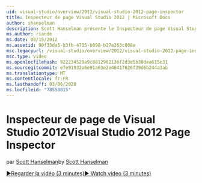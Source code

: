 ```yaml
---
uid: visual-studio/overview/2012/visual-studio-2012-page-inspector
title: Inspecteur de page Visual Studio 2012 | Microsoft Docs
author: shanselman
description: Scott Hanselman présente le Inspecteur de page Visual Studio 2012.
ms.author: riande
ms.date: 08/15/2012
ms.assetid: 90f33da5-b3fb-4715-b890-b27e263c808e
msc.legacyurl: /visual-studio/overview/2012/visual-studio-2012-page-inspector
msc.type: video
ms.openlocfilehash: 922234529a9c8812962136f2d3e5b38dea615e31
ms.sourcegitcommit: e7e91932a6e91a63e2e46417626f39d6b244a3ab
ms.translationtype: MT
ms.contentlocale: fr-FR
ms.lasthandoff: 03/06/2020
ms.locfileid: "78558015"
---
```

# <a name="visual-studio-2012-page-inspector"></a><span data-ttu-id="3eccd-103">Inspecteur de page de Visual Studio 2012</span><span class="sxs-lookup"><span data-stu-id="3eccd-103">Visual Studio 2012 Page Inspector</span></span>

<span data-ttu-id="3eccd-104">par [Scott Hanselman](https://github.com/shanselman)</span><span class="sxs-lookup"><span data-stu-id="3eccd-104">by [Scott Hanselman](https://github.com/shanselman)</span></span>

[<span data-ttu-id="3eccd-105">&#9654;Regarder la vidéo (3 minutes)</span><span class="sxs-lookup"><span data-stu-id="3eccd-105">&#9654; Watch video (3 minutes)</span></span>](https://channel9.msdn.com/Blogs/ASP-NET-Site-Videos/visual-studio-2012-page-inspector)
